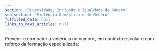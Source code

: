 ```yaml
---
section: 'Diversidade, Inclusão e Igualdade de Género'
sub_section: "Violência Doméstica e de Género"
fulfilled_date: null
links_to_news_articles: null
---
```


Prevenir e combater a violência no namoro, em contexto escolar e com reforço da formação especializada;